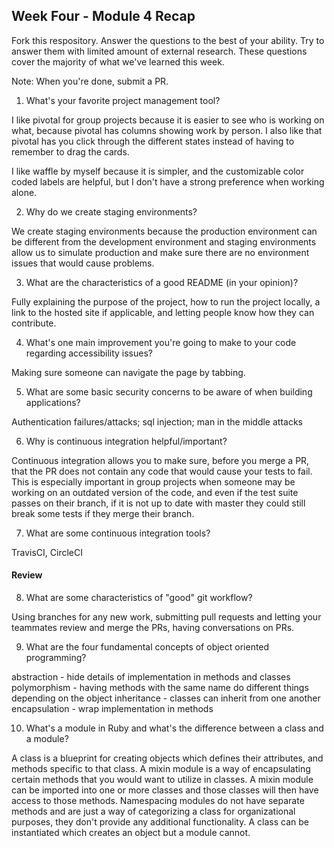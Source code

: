 ## Week Four - Module 4 Recap

Fork this respository. Answer the questions to the best of your ability. Try to answer them with limited amount of external research. These questions cover the majority of what we've learned this week. 

Note: When you're done, submit a PR. 

1. What's your favorite project management tool?

I like pivotal for group projects because it is easier to see who is working on what, because pivotal has columns showing work by person. I also like that pivotal has you click through the different states instead of having to remember to drag the cards.

I like waffle by myself because it is simpler, and the customizable color coded labels are helpful, but I don't have a strong preference when working alone.

2. Why do we create staging environments?

We create staging environments because the production environment can be different from the development environment and staging environments allow us to simulate production and make sure there are no environment issues that would cause problems. 

3. What are the characteristics of a good README (in your opinion)?

Fully explaining the purpose of the project, how to run the project locally, a link to the hosted site if applicable, and letting people know how they can contribute. 

4. What's one main improvement you're going to make to your code regarding accessibility issues?

Making sure someone can navigate the page by tabbing.

5. What are some basic security concerns to be aware of when building applications?

Authentication failures/attacks; sql injection; man in the middle attacks

6. Why is continuous integration helpful/important?

Continuous integration allows you to make sure, before you merge a PR, that the PR does not contain any code that would cause your tests to fail. This is especially important in group projects when someone may be working on an outdated version of the code, and even if the test suite passes on their branch, if it is not up to date with master they could still break some tests if they merge their branch. 

7. What are some continuous integration tools?

TravisCI, CircleCI

#### Review  

8. What are some characteristics of "good" git workflow?

Using branches for any new work, submitting pull requests and letting your teammates review and merge the PRs, having conversations on PRs.

9. What are the four fundamental concepts of object oriented programming?

abstraction - hide details of implementation in methods and classes
polymorphism - having methods with the same name do different things depending on the object
inheritance - classes can inherit from one another
encapsulation - wrap implementation in methods 

10. What's a module in Ruby and what's the difference between a class and a module?

A class is a blueprint for creating objects which defines their attributes, and methods specific to that class. A mixin module  is a way of encapsulating certain methods that you would want to utilize in classes. A mixin module can be imported into one or more classes and those classes will then have access to those methods. Namespacing modules do not have separate methods and are just a way of categorizing a class for organizational purposes, they don't provide any additional functionality. A class can be instantiated which creates an object but a module cannot. 
